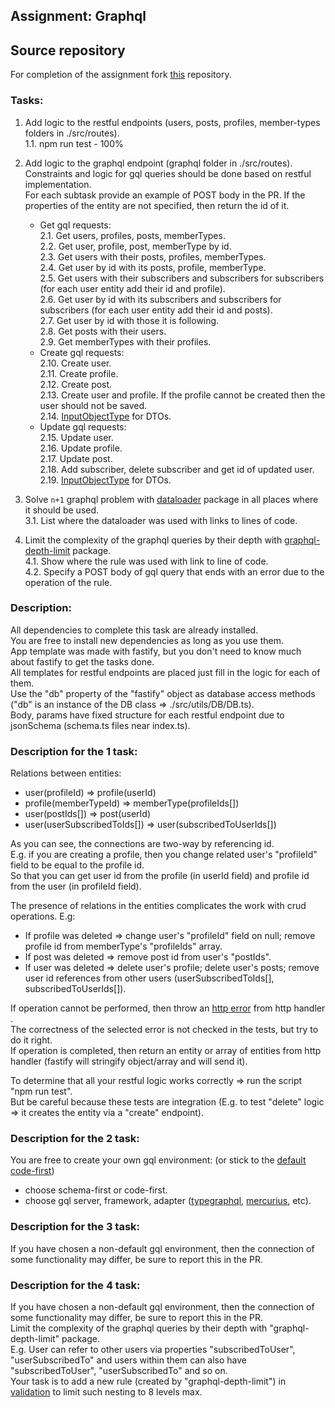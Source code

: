 ## Assignment: Graphql

## Source repository
For completion of the assignment fork [this](https://github.com/nosbog/rsschool-nodejs-task-graphql) repository.

### Tasks:
1. Add logic to the restful endpoints (users, posts, profiles, member-types folders in ./src/routes).  
   1.1. npm run test - 100%  
2. Add logic to the graphql endpoint (graphql folder in ./src/routes).  
Constraints and logic for gql queries should be done based on restful implementation.  
For each subtask provide an example of POST body in the PR. If the properties of the entity are not specified, then return the id of it.
   
   * Get gql requests:  
   2.1. Get users, profiles, posts, memberTypes.  
   2.2. Get user, profile, post, memberType by id.  
   2.3. Get users with their posts, profiles, memberTypes.  
   2.4. Get user by id with its posts, profile, memberType.  
   2.5. Get users with their subscribers and subscribers for subscribers (for each user entity add their id and profile).  
   2.6. Get user by id with its subscribers and subscribers for subscribers (for each user entity add their id and posts).  
   2.7. Get user by id with those it is following.  
   2.8. Get posts with their users.  
   2.9. Get memberTypes with their profiles.  
   * Create gql requests:   
   2.10. Create user.  
   2.11. Create profile.  
   2.12. Create post.  
   2.13. Create user and profile. If the profile cannot be created then the user should not be saved.  
   2.14. [InputObjectType](https://graphql.org/graphql-js/type/#graphqlinputobjecttype) for DTOs.  
   * Update gql requests:  
   2.15. Update user.  
   2.16. Update profile.  
   2.17. Update post.  
   2.18. Add subscriber, delete subscriber and get id of updated user.  
   2.19. [InputObjectType](https://graphql.org/graphql-js/type/#graphqlinputobjecttype) for DTOs.  

3. Solve `n+1` graphql problem with [dataloader](https://www.npmjs.com/package/dataloader) package in all places where it should be used.  
   3.1. List where the dataloader was used with links to lines of code.  
4. Limit the complexity of the graphql queries by their depth with [graphql-depth-limit](https://www.npmjs.com/package/graphql-depth-limit) package.   
   4.1. Show where the rule was used with link to line of code.  
   4.2. Specify a POST body of gql query that ends with an error due to the operation of the rule.  

### Description:  
All dependencies to complete this task are already installed.  
You are free to install new dependencies as long as you use them.  
App template was made with fastify, but you don't need to know much about fastify to get the tasks done.  
All templates for restful endpoints are placed just fill in the logic for each of them.  
Use the "db" property of the "fastify" object as database access methods ("db" is an instance of the DB class => ./src/utils/DB/DB.ts).  
Body, params have fixed structure for each restful endpoint due to jsonSchema (schema.ts files near index.ts).    

### Description for the 1 task:
Relations between entities:
* user(profileId) => profile(userId)
* profile(memberTypeId) => memberType(profileIds[])
* user(postIds[]) => post(userId)
* user(userSubscribedToIds[]) => user(subscribedToUserIds[])

As you can see, the connections are two-way by referencing id.  
E.g. if you are creating a profile, then you change related user's "profileId" field to be equal to the profile id.  
So that you can get user id from the profile (in userId field) and profile id from the user (in profileId field).

The presence of relations in the entities complicates the work with crud operations. E.g:
* If profile was deleted => change user's "profileId" field on null; remove profile id from memberType's "profileIds" array.
* If post was deleted => remove post id from user's "postIds".
* If user was deleted => delete user's profile; delete user's posts; remove user id references from other users (userSubscribedToIds[], subscribedToUserIds[]).

If operation cannot be performed, then throw an [http error](https://github.com/fastify/fastify-sensible#fastifyhttperrors) from http handler .  
The correctness of the selected error is not checked in the tests, but try to do it right.  
If operation is completed, then return an entity or array of entities from http handler (fastify will stringify object/array and will send it).  

To determine that all your restful logic works correctly => run the script "npm run test".  
But be careful because these tests are integration (E.g. to test "delete" logic => it creates the entity via a "create" endpoint).  

### Description for the 2 task:  
You are free to create your own gql environment: (or stick to the [default code-first](https://github.dev/graphql/graphql-js/blob/ffa18e9de0ae630d7e5f264f72c94d497c70016b/src/__tests__/starWarsSchema.ts))  
* choose schema-first or code-first.
* choose gql server, framework, adapter ([typegraphql](https://typegraphql.com/), [mercurius](https://mercurius.dev/#/), etc). 

### Description for the 3 task:
If you have chosen a non-default gql environment, then the connection of some functionality may differ, be sure to report this in the PR.  

### Description for the 4 task:  
If you have chosen a non-default gql environment, then the connection of some functionality may differ, be sure to report this in the PR.  
Limit the complexity of the graphql queries by their depth with "graphql-depth-limit" package.  
E.g. User can refer to other users via properties "subscribedToUser", "userSubscribedTo" and users within them can also have "subscribedToUser", "userSubscribedTo" and so on.  
Your task is to add a new rule (created by "graphql-depth-limit") in [validation](https://graphql.org/graphql-js/validation/) to limit such nesting to 8 levels max.
